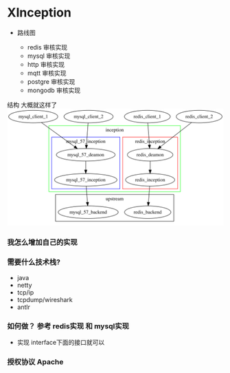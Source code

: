# XInception

- 路线图

  - redis 审核实现
  - mysql 审核实现
  - http  审核实现
  - mqtt  审核实现
  - postgre  审核实现
  - mongodb  审核实现
  
结构 大概就这样了
![结构](./doc/img.svg)



### 我怎么增加自己的实现

### 需要什么技术栈?

- java
- netty
- tcp/ip
- tcpdump/wireshark
- antlr

### 如何做？ 参考 redis实现 和 mysql实现

- 实现 interface下面的接口就可以

### 授权协议 Apache
